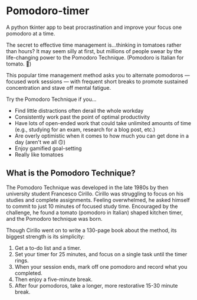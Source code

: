 # Pomodoro-timer
A python tkinter app to beat procrastination and improve your focus one pomodoro at a time.

The secret to effective time management is...thinking in tomatoes rather than hours? It may seem silly at first, but millions of people swear by the life-changing power to the Pomodoro Technique. (Pomodoro is Italian for tomato. 🍅)

This popular time management method asks you to alternate pomodoros — focused work sessions — with frequent short breaks to promote sustained concentration and stave off mental fatigue.

Try the Pomodoro Technique if you...
<ul>
<li>Find little distractions often derail the whole workday</li>

<li>Consistently work past the point of optimal productivity</li>

<li>Have lots of open-ended work that could take unlimited amounts of time (e.g., studying for an exam, research for a blog post, etc.)</li>

<li>Are overly optimistic when it comes to how much you can get done in a day (aren't we all 🙃)</li>

<li>Enjoy gamified goal-setting</li>

<li>Really like tomatoes</li>
</ul>

<h2>What is the Pomodoro Technique?</h2>

The Pomodoro Technique was developed in the late 1980s by then university student Francesco Cirillo. Cirillo was struggling to focus on his studies and complete assignments. Feeling overwhelmed, he asked himself to commit to just 10 minutes of focused study time. Encouraged by the challenge, he found a tomato (pomodoro in Italian) shaped kitchen timer, and the Pomodoro technique was born.

Though Cirillo went on to write a 130-page book about the method,  its biggest strength is its simplicity:
<ol>
<li>Get a to-do list and a timer.</li>

<li>Set your timer for 25 minutes, and focus on a single task until the timer rings.</li>

<li>When your session ends, mark off one pomodoro and record what you completed.</li>

<li>Then enjoy a five-minute break.</li>

<li>After four pomodoros, take a longer, more restorative 15-30 minute break.</li>
</ol>
